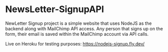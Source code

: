 # NewsLetter-SignupAPI
NewLetter Signup project is a simple website that uses NodeJS as the backend along with MailChimp API access. 
Any person that signs up on the form, their email is saved within the MailChimp account via API calls.

Live on Heroku for testing purposes: https://nodejs-signup.fly.dev/ 
